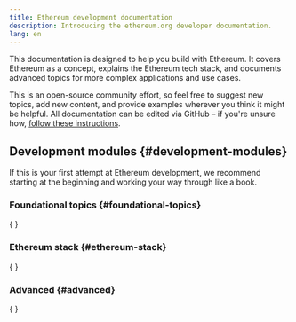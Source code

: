 ```yaml
---
title: Ethereum development documentation
description: Introducing the ethereum.org developer documentation.
lang: en
---
```


This documentation is designed to help you build with Ethereum. It covers Ethereum as a concept, explains the Ethereum tech stack, and documents advanced topics for more complex applications and use cases.

This is an open-source community effort, so feel free to suggest new topics, add new content, and provide examples wherever you think it might be helpful. All documentation can be edited via GitHub – if you're unsure how, [follow these instructions](https://github.com/ethereum/ethereum-org-website/blob/dev/docs/editing-markdown.md).

## Development modules {#development-modules}

If this is your first attempt at Ethereum development, we recommend starting at the beginning and working your way through like a book.

### Foundational topics {#foundational-topics}

{
<DeveloperDocsLinks headerId="foundational-topics" />
}

### Ethereum stack {#ethereum-stack}

{
<DeveloperDocsLinks headerId="ethereum-stack" />
}

### Advanced {#advanced}

{
<DeveloperDocsLinks headerId="advanced" />
}
